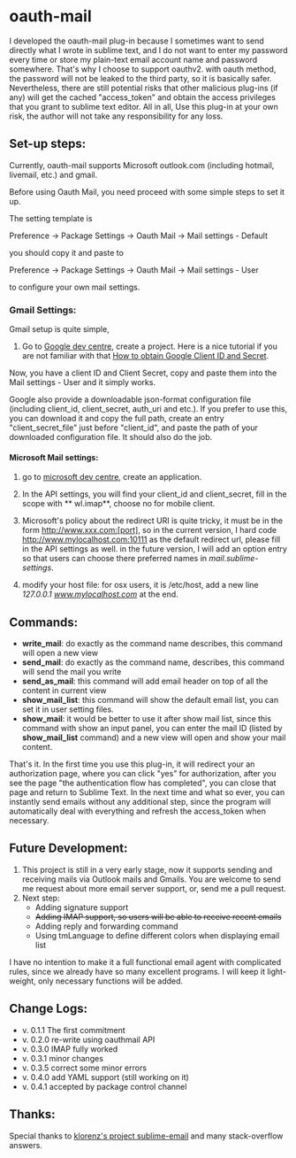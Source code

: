 # oauth-mail

I developed the oauth-mail plug-in because I sometimes want to send directly what I wrote in sublime text, and I do not want to enter my password every time or store my plain-text email account name and password somewhere. That's why I choose to support oauthv2. with oauth method, the password will not be leaked to the third party, so it is basically safer. Nevertheless, there are still potential risks that other malicious plug-ins (if any) will get the cached "access_token" and obtain the access privileges that you grant to sublime text editor. All in all, Use this plug-in at your own risk, the author will not take any responsibility for any loss.  

## Set-up steps:

Currently, oauth-mail supports Microsoft outlook.com (including hotmail, livemail, etc.) and gmail. 

Before using Oauth Mail, you need proceed with some simple steps to set it up.

The setting template is

Preference -> Package Settings -> Oauth Mail -> Mail settings - Default

 you should copy it and paste to

Preference -> Package Settings -> Oauth Mail -> Mail settings - User

to configure your own mail settings.

### Gmail Settings:

Gmail setup is quite simple, 

1. Go to [Google dev centre](https://console.developers.google.com/project), create a project. Here is a nice tutorial if you are not familiar with that [How to obtain Google Client ID and Secret](https://www.youtube.com/watch?v=o425vQXpigw).

Now, you have a client ID and Client Secret, copy and paste them into the Mail settings - User and it simply works.

Google also provide a downloadable json-format configuration file (including client_id, client_secret, auth_uri and etc.). If you prefer to use this, you can download it and copy the full path, create an entry "client_secret_file" just before "client_id", and paste the path of your downloaded configuration file. It should also do the job.


####  Microsoft Mail settings:

1. go to [microsoft dev centre](https://account.live.com/developers/applications/index), create an application.

2. In the API settings, you will find your client_id and client_secret, fill in the scope with ** wl.imap**, choose no for mobile client.

3. Microsoft's policy about the redirect URI is quite tricky, it must be in the form http://www.xxx.com:[port], so in the current version, I hard code http://www.mylocalhost.com:10111 as the default redirect url, please fill in the API settings as well. in the future version,  I will add an option entry so that users can choose there preferred names in *mail.sublime-settings*.

4. modify your host file: for osx users, it is /etc/host, add a new line *127.0.0.1  www.mylocalhost.com* at the end.


##  Commands:

- **write_mail**: do exactly as the command name describes, this command will open a new view
- **send_mail**:  do exactly as the command name, describes, this command will send the mail you write
- **send_as_mail**: this command will add email header on top of all the content in current view
- **show_mail_list**: this command will show the default email list, you can set it in user setting files.
- **show_mail**: it would be better to use it after show mail list, since this command with show an input panel, you can enter the mail ID (listed by **show_mail_list** command) and a new view will open and show your mail content.

That's it. In the first time you use this plug-in, it will redirect your an authorization page, where you can click "yes" for authorization, after you see the page "the authentication flow has completed", you can close that page and return to Sublime Text. In the next time and what so ever, you can instantly send emails without any additional step, since the program will automatically deal with everything and refresh the access_token when necessary. 

## Future Development:

1. This project is still in a very early stage, now it supports sending and receiving mails via Outlook mails and Gmails. You are welcome to send me request about more email server support, or, send me a pull request. 
2. Next step: 
   - Adding signature support
   - ~~Adding IMAP support, so users will be able to receive recent emails~~
   - Adding reply and forwarding command
   - Using tmLanguage to define different colors when displaying email list

I have no intention to make it a full functional email agent with complicated rules, since we already have so many excellent programs. I will keep it light-weight, only necessary functions will be added.

## Change Logs:

- v. 0.1.1 The first commitment
- v. 0.2.0 re-write using oauthmail API
- v. 0.3.0 IMAP fully worked
- v. 0.3.1 minor changes
- v. 0.3.5 correct some minor errors
- v. 0.4.0 add YAML support (still working on it)
- v. 0.4.1 accepted by package control channel


## Thanks:

Special thanks to [klorenz's project sublime-email](https://bitbucket.org/klorenz/sublimeemail/) and many stack-overflow answers.
